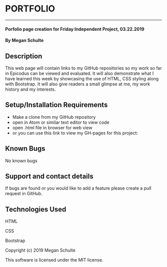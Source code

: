# PORTFOLIO
*****

#### Porfolio page creation for Friday Independent Project, 03.22.2019

#### By Megan Schulte

## Description

This web page will contain links to my GitHub repositories so my work so far in Epicodus can be viewed and evaluated. It will also demonstrate what I have learned this week by showcasing the use of HTML, CSS styling along with Bootstrap. It will also give readers a small glimpse at me, my work history and my interests.

## Setup/Installation Requirements

* Make a clone from my GitHub repository
* open in Atom or similar text editor to view code
* open .html file in browser for web view
* or you can use this link to view my GH-pages for this project:
              



## Known Bugs

No known bugs

## Support and contact details

If bugs are found or you would like to add a feature please create a pull request in GitHub.

## Technologies Used

HTML

CSS

Bootstrap


Copyright (c) 2019 Megan Schulte

This software is licensed under the MIT license.
